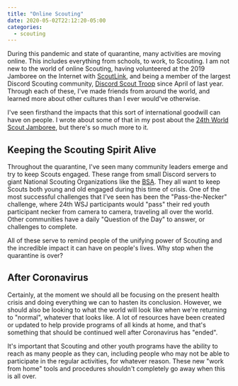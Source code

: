 ```yaml
---
title: "Online Scouting"
date: 2020-05-02T22:12:20-05:00
categories:
  - scouting
---
```


During this pandemic and state of quarantine, many activities are moving online. This includes everything from schools, to work, to Scouting. I am not new to the world of online Scouting, having volunteered at the 2019 Jamboree on the Internet with [ScoutLink](https://scoutlink.net), and being a member of the largest Discord Scouting community, [Discord Scout Troop](https://discord.gg/a4TQPdg) since April of last year. Through each of these, I've made friends from around the world, and learned more about other cultures than I ever would've otherwise.

I've seen firsthand the impacts that this sort of international goodwill can have on people. I wrote about some of that in my post about the [24th World Scout Jamboree](http://devosmium.xyz/2019/08/04/24th-World-Scout-Jamboree/), but there's so much more to it.

## Keeping the Scouting Spirit Alive
Throughout the quarantine, I've seen many community leaders emerge and try to keep Scouts engaged. These range from small Discord servers to giant National Scouting Organizations like the [BSA](https://scouting.org). They all want to keep Scouts both young and old engaged during this time of crisis. One of the most successful challenges that I've seen has been the "Pass-the-Necker" challenge, where 24th WSJ participants would "pass" their red youth participant necker from camera to camera, traveling all over the world. Other communities have a daily "Question of the Day" to answer, or challenges to complete.

All of these serve to remind people of the unifying power of Scouting and the incredible impact it can have on people's lives. Why stop when the quarantine is over?

## After Coronavirus
Certainly, at the moment we should all be focusing on the present health crisis and doing everything we can to hasten its conclusion. However, we should also be looking to what the world will look like when we're returning to "normal", whatever that looks like. A lot of resources have been created or updated to help provide programs of all kinds at home, and that's something that should be continued well after Coronavirus has "ended".

It's important that Scouting and other youth programs have the ability to reach as many people as they can, including people who may not be able to participate in the regular activities, for whatever reason. These new "work from home" tools and procedures shouldn't completely go away when this is all over.